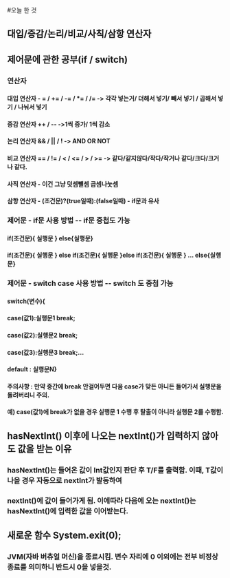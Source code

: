 #오늘 한 것
## 대입/증감/논리/비교/사칙/삼항 연산자
## 제어문에 관한 공부(if / switch)

### 연산자
#### 대입 연산자 - = / += / -= / *= / /= -> 각각 넣는거/ 더해서 넣기/ 빼서 넣기 / 곱해서 넣기 / 나눠서 넣기
#### 증감 연산자 ++ / -- ->1씩 증가/ 1씩 감소
#### 논리 연산자 && / || / ! -> AND OR NOT
#### 비교 연산자  == / != / < / <= / > / >= -> 같다/같지않다/작다/작거나 같다/크다/크거나 같다.
#### 사직 연산자 - 이건 그냥 덧셈뺼셈 곱셈나눗셈
#### 삼항 연산자 - (조건문)?(true일때):(false일때) - if문과 유사

### 제어문 - if문 사용 방법 -- if문 중첩도 가능
#### if(조건문){ 실행문 } else{실행문}
#### if(조건문){ 실행문 } else if(조건문){ 실행문 }else if(조건문){ 실행문 } ... else{실행문}

### 제어문 - switch case 사용 방법 -- switch 도 중첩 가능
#### switch(변수){
#### case(값1):실행문1 break;
#### case(값2):실행문2 break;
#### case(값3):실행문3 break;... 
#### default : 실행문N}
#### 주의사항 : 만약 중간에 break 안걸어두면 다음 case가 맞든 아니든 들어가서 실행문을 돌려버리니 주의.
#### 예) case(값1)에 break가 없을 경우 실행문 1 수행 후 탈출이 아니라 실행문 2를 수행함.

## hasNextInt() 이후에 나오는 nextInt()가 입력하지 않아도 값을 받는 이유
### hasNextInt()는 들어온 값이 Int값인지 판단 후 T/F를 출력함. 이때, T값이 나올 경우 자동으로 nextInt가 발동하여
### nextInt()에 값이 들어가게 됨. 이에따라 다음에 오는 nextInt()는 hasNextInt()에 입력한 값을 이어받는다.

## 새로운 함수 System.exit(0);
### JVM(자바 버츄얼 머신)을 종료시킴. 변수 자리에 0 이외에는 전부 비정상 종료를 의미하니 반드시 0을 넣을것.